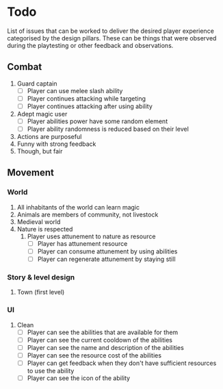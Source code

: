 # Todo
List of issues that can be worked to deliver the desired player experience categorised by the design pillars. These can be things that were observed during the playtesting or other feedback and observations.

## Combat
1. Guard captain
   - [ ] Player can use melee slash ability
   - [ ] Player continues attacking while targeting
   - [ ] Player continues attacking after using ability
2. Adept magic user
   - [ ] Player abilities power have some random element
   - [ ] Player ability randomness is reduced based on their level
3. Actions are purposeful
4. Funny with strong feedback
5. Though, but fair
## Movement

### World
1. All inhabitants of the world can learn magic
2. Animals are members of community, not livestock
3. Medieval world
4. Nature is respected
   1. Player uses attunement to nature as resource
      - [ ] Player has attunement resource
      - [ ] Player can consume attunement by using abilities
      - [ ] Player can regenerate attunement by staying still

### Story & level design
1. Town (first level)

### UI
1. Clean
   - [ ] Player can see the abilities that are available for them
   - [ ] Player can see the current cooldown of the abilities
   - [ ] Player can see the name and description of the abilities
   - [ ] Player can see the resource cost of the abilities
   - [ ] Player can get feedback when they don't have sufficient resources to use the ability
   - [ ] Player can see the icon of the ability
